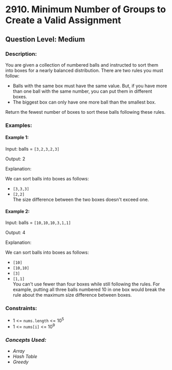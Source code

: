 # 2910. Minimum Number of Groups to Create a Valid Assignment

## Question Level: Medium
### Description:
You are given a collection of numbered balls and instructed to sort them into boxes for a nearly balanced distribution. There are two rules you must follow:
- Balls with the same box must have the same value. But, if you have more than one ball with the same number, you can put them in different boxes.
- The biggest box can only have one more ball than the smallest box.

Return the fewest number of boxes to sort these balls following these rules.

### Examples:
#### Example 1:

Input: balls = `[3,2,3,2,3]`

Output: 2

Explanation:

We can sort balls into boxes as follows:

- `[3,3,3]`
- `[2,2]`  
The size difference between the two boxes doesn't exceed one.

#### Example 2:

Input: balls = `[10,10,10,3,1,1]`

Output: 4

Explanation:

We can sort balls into boxes as follows:

- `[10]`
- `[10,10]`
- `[3]`
- `[1,1]`  
You can't use fewer than four boxes while still following the rules. For example, putting all three balls numbered 10 in one box would break the rule about the maximum size difference between boxes.

### Constraints:

- 1 <= `nums.length` <= 10<sup>5</sup>
- 1 <= `nums[i]` <= 10<sup>9</sup>

### <i>Concepts Used:
- Array
- Hash Table
- Greedy</i>